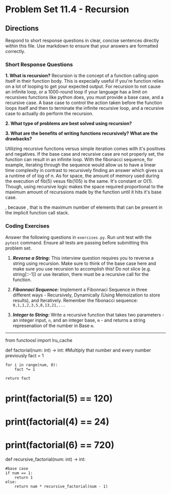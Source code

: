 # Problem Set 11.4 - Recursion

## Directions
Respond to short response questions in clear, concise sentences directly within this file. Use markdown to ensure that your answers are formatted correctly.

### Short Response Questions
**1. What is recursion?**
  Recursion is the concept of a function calling upon itself in their function body.
  This is expecially useful if you're function relies on a lot of looping to get your expected output.
  For recursion to not cause an infinite loop, or a 1000-round loop if your language has a limit on 
  recursives functions like python does, you must provide a base case, and a recursive case. A base
  case to control the action taken before the function loops itself and then to terminate the infinite
  recursive loop, and a recursive case to actually do perform the recursion.

**2. What type of problems are best solved using recursion?**

    

**3. What are the benefits of writing functions recursively? What are the drawbacks?**

  Utilizing recursive functions versus simple iteration comes with it's positives and negatives. If the base case and recursive case are not properly set, the function can result in an infinite loop. With the fibonacci sequence, for example, iterating through the sequence would allow us to have a linear time complexity in contrast to recursively finding an answer which gives us a runtime of of log of n. As for space, the amount of memory used during the execution of fib(5) vesus fib(105) is the same. It's constant or O(1). Though, using recursive logic makes the space required proportional to the maximum amount of recurssions made by the function until it hits it's base case.
  
  , because , that is the maximum number of elements that can be present in the implicit function call stack.



### Coding Exercises
Answer the following questions in `exercises.py`. Run unit test with the `pytest` command. Ensure all tests are passing before submitting this problem set.

1. **_Reverse a String:_** This interview question requires you to reverse a string using recursion. Make sure to think of the base case here and make sure you use recursion to accomplish this! Do not slice (e.g. string[::-1]) or use iteration, there must be a recursive call for the function.

2. **_Fibonnaci Sequence:_** Implement a Fibonnaci Sequence in three different ways - Recursively, Dynamically (Using Memoization to store results), and Iteratively. Remember the fibonacci sequence: `0,1,1,2,3,5,8,13,21,...`

3. **_Integer to String:_** Write a recursive function that takes two parameters - an integer input, `n`, and an integer base, `m` - and returns a string represenation of the number in Base `m`.



---

from functoosl import lru_cache

def factorial(num: int) -> int:
    #Multiply that number and every number previously
    fact = 1
    
    for i in range(num, 0):
        fact *= 1
        
    return fact

# print(factorial(5) == 120)
# print(factorial(4) == 24)
# print(factorial(6) == 720)


def recursive_factorial(num: int) -> int:
    
    #base case
    if num == 1:
        return 1
    else:
        return num * recursive_factorial(num - 1)
